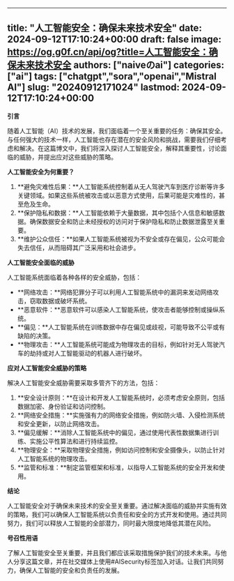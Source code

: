 
---
title: "人工智能安全：确保未来技术安全"
date: 2024-09-12T17:10:24+00:00
draft: false
image: https://og.g0f.cn/api/og?title=人工智能安全：确保未来技术安全
authors: ["naiveのai"]
categories: ["ai"]
tags: ["chatgpt","sora","openai","Mistral AI"]
slug: "20240912171024"
lastmod: 2024-09-12T17:10:24+00:00
---
**引言**

随着人工智能（AI）技术的发展，我们面临着一个至关重要的任务：确保其安全。与任何强大的技术一样，人工智能也存在潜在的安全风险和挑战，需要我们仔细考虑和解决。在这篇博文中，我们将深入探讨人工智能安全，解释其重要性，讨论面临的威胁，并提出应对这些威胁的策略。

**人工智能安全为何重要？**

1. **避免灾难性后果：**人工智能系统控制着从无人驾驶汽车到医疗诊断等许多关键领域。如果这些系统被攻击或以恶意方式使用，后果可能是灾难性的，甚至危及生命。
2. **保护隐私和数据：**人工智能依赖于大量数据，其中包括个人信息和敏感数据。确保数据安全和防止未经授权的访问对于保护隐私和防止数据泄露至关重要。
3. **维护公众信任：**如果人工智能系统被视为不安全或存在偏见，公众可能会失去信任，从而阻碍其广泛采用和社会进步。

**人工智能安全面临的威胁**

人工智能系统面临着各种各样的安全威胁，包括：

* **网络攻击：**网络犯罪分子可以利用人工智能系统中的漏洞来发动网络攻击，窃取数据或破坏系统。
* **恶意软件：**恶意软件可以感染人工智能系统，使攻击者能够控制或操纵系统。
* **偏见：**人工智能系统在训练数据中存在偏见或歧视，可能导致不公平或有缺陷的决策。
* **物理攻击：**人工智能系统可能成为物理攻击的目标，例如针对无人驾驶汽车的劫持或对人工智能驱动的机器人进行破坏。

**应对人工智能安全威胁的策略**

解决人工智能安全威胁需要采取多管齐下的方法，包括：

1. **安全设计原则：**在设计和开发人工智能系统时，必须考虑安全原则，包括数据加密、身份验证和访问控制。
2. **网络安全措施：**实施强有力的网络安全措施，例如防火墙、入侵检测系统和安全更新，以防止网络攻击。
3. **偏见缓解：**消除人工智能系统中的偏见，通过使用代表性数据集进行训练、实施公平性算法和进行持续监控。
4. **物理安全：**采取物理安全措施，例如访问控制和安全摄像头，以防止针对人工智能系统的物理攻击。
5. **监管和标准：**制定监管框架和标准，以指导人工智能系统的安全开发和使用。

**结论**

人工智能安全对于确保未来技术的安全至关重要。通过解决面临的威胁并实施有效的策略，我们可以确保人工智能系统以负责任和安全的方式开发和使用。通过共同努力，我们可以释放人工智能的全部潜力，同时最大限度地降低其潜在风险。

**号召性用语**

了解人工智能安全至关重要，并且我们都应该采取措施保护我们的技术未来。与他人分享这篇文章，并在社交媒体上使用#AISecurity标签加入对话。让我们共同努力，确保人工智能的安全和负责任的发展。